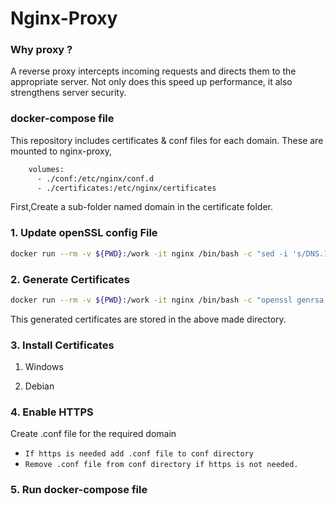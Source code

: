 # Nginx-Proxy

### Why proxy ?
A reverse proxy intercepts incoming requests and directs them to the appropriate server. Not only does this speed up performance, it also strengthens server security.

### docker-compose file
This repository includes certificates & conf files for each domain. These are mounted to nginx-proxy,
```sh
    volumes:
      - ./conf:/etc/nginx/conf.d
      - ./certificates:/etc/nginx/certificates
```

First,Create a sub-folder named domain in the certificate folder.

### 1. Update openSSL config File
```sh
docker run --rm -v ${PWD}:/work -it nginx /bin/bash -c "sed -i 's/DNS.1.*/DNS.1 = local.emarketingeye.com/g' /work/openssl.cnf && sed -i 's/DNS.2.*/DNS.2 = *.local.emarketingeye.com/g' /work/openssl.cnf"
```

### 2. Generate Certificates
```sh
docker run --rm -v ${PWD}:/work -it nginx /bin/bash -c "openssl genrsa -out /work/local.emarketingeye.com/local.emarketingeye.com.key 2048 && openssl req -subj '/CN=local.emarketingeye.com' -new -sha256 -key /work/local.emarketingeye.com/local.emarketingeye.com.key -out /work/local.emarketingeye.com/local.emarketingeye.com.csr -config /work/openssl.cnf && openssl x509 -req -days 3650 -in /work/local.emarketingeye.com/local.emarketingeye.com.csr -signkey /work/local.emarketingeye.com/local.emarketingeye.com.key -out /work/local.emarketingeye.com/local.emarketingeye.com.crt -extensions v3_req -extfile /work/openssl.cnf"
```
This generated certificates are stored in the above made directory. 

### 3. Install Certificates
1. Windows 

2. Debian

### 4. Enable HTTPS
Create .conf file for the required domain
- `If https is needed add .conf file to conf directory`
- `Remove .conf file from conf directory if https is not needed.`

### 5. Run docker-compose file